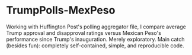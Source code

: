 # TrumpPolls-MexPeso
Working with Huffington Post's polling aggregator file, I compare average Trump approval and disapproval ratings versus Mexican Peso's performance since Trump's inauguration. Merely exploratory. Main catch (besides fun): completely self-contained, simple, and reproducible code.
